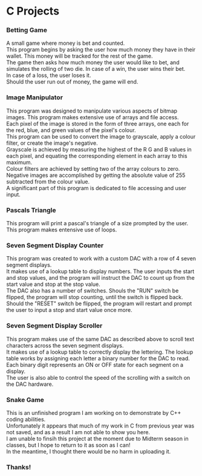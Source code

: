 # C Projects

### Betting Game
A small game where money is bet and counted.\
This program begins by asking the user how much money they have in their wallet. This money will be tracked for the rest of the game.\
The game then asks how much money the user would like to bet, and simulates the rolling of two die.
In case of a win, the user wins their bet.\
In case of a loss, the user loses it.\
Should the user run out of money, the game will end.
### Image Manipulator
This program was designed to manipulate various aspects of bitmap images.
This program makes extensive use of arrays and file access.\
Each pixel of the image is stored in the form of three arrays, one each for the red, blue, and green values of the pixel's colour.\
This program can be used to convert the image to grayscale, apply a colour filter, or create the image's negative.\
Grayscale is achieved by measuring the highest of the R G and B values in each pixel, and equating the corresponding element in each array to this maximum.\
Colour filters are achieved by setting two of the array colours to zero.\
Negative images are accomplished by getting the absolute value of 255 subtracted from the colour value.\
A significant part of this program is dedicated to file accessing and user input.
### Pascals Triangle
This program will print a pascal's triangle of a size prompted by the user.
This program makes entensive use of loops.
### Seven Segment Display Counter
This program was created to work with a custom DAC with a row of 4 seven segment displays.\
It makes use of a lookup table to display numbers. The user inputs the start and stop values, and the program will instruct the DAC to count up from the start value and stop at the stop value.\
The DAC also has a number of switches. Shouls the "RUN" switch be flipped, the program will stop counting, until the switch is flipped back.\
Should the "RESET" switch be flipped, the program will restart and prompt the user to input a stop and start value once more.
### Seven Segment Display Scroller
This program makes use of the same DAC as described above to scroll text characters across the seven segment displays.\
It makes use of a lookup table to correctly display the lettering. The lookup table works by assigning each letter a binary number for the DAC to read. Each binary digit represents an ON or OFF state for each segment on a display.\
The user is also able to control the speed of the scrolling with a switch on the DAC hardware.
### Snake Game
This is an unfinished program I am working on to demonstrate by C++ coding abilities.\
Unfortunately it appears that much of my work in C from previous year was not saved, and as a result I am not able to show you here.\
I am unable to finsih this project at the moment due to Midterm season in classes, but I hope to return to it as soon as I can!\
In the meantime, I thought there would be no harm in uploading it.
### Thanks!

